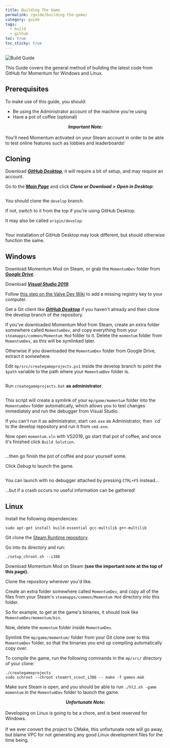 ```yaml
---
title: Building The Game
permalink: /guide/building-the-game/
category: guide
tags:
  - build
  - github
toc: true
toc_sticky: true
---
```

<img src="/assets/images/guide_headers/guide_building_the_game.jpg" alt="Build Guide" style="display: block; margin: auto;">

This Guide covers the general method of building the latest code from GitHub for Momentum for Windows and Linux.
## Prerequisites
To make use of this guide, you should:  
- Be using the Administrator account of the machine you're using
- Have a pot of coffee (optional)

<div class="note info">
    <p>
		<center><b><em>Important Note:</em></b></center><br>
		You'll need Momentum activated on your Steam account in order to be able to test online features such as lobbies and leaderboards!
    </p>
</div>

## Cloning

Download [***GitHub Desktop***](https://desktop.github.com/), it will require a bit of setup, and may require an account.

Go to the [***Main Page***](https://github.com/momentum-mod/game) and click ***Clone or Download > Open in Desktop***:  

<img src="/assets/images/build_guide/build0.png" alt="" style="display: block; margin: auto;">

You should clone the `develop` branch.  

If not, switch to it from the top if you're using GitHub Desktop.  

It may also be called `origin/develop`:  

<img src="/assets/images/build_guide/build1.png" alt="" style="display: block; margin: auto;">

<div class="note info">
    <p>
		Your installation of GitHub Desktop may look different, but should otherwise function the same.
    </p>
</div>

## Windows
Download Momentum Mod on Steam, or grab the `MomentumDev` folder from [***Google Drive***](https://drive.google.com/file/d/115xT5IIN-CimKCZQho3xj7uIcYFMSZXm/view).

Download [***Visual Studio 2019***](https://visualstudio.microsoft.com/thank-you-downloading-visual-studio/?sku=Community&rel=16).

Follow [this step on the Valve Dev Wiki](https://developer.valvesoftware.com/wiki/Source_SDK_2013#Unable_to_find_RegKey_for_.vcproj_files_in_solutions_.28Windows.29) to add a missing registry key to your computer.

Get a Git client like [***GitHub Desktop***](https://desktop.github.com/) if you haven't already and then clone the develop branch of the repository.

If you've downloaded Momentum Mod from Steam, create an extra folder somewhere called `MomentumDev`, and copy everything from your `steamapps/common/Momentum Mod` folder to it. Delete the `momentum` folder from `MomentumDev`, as this will be symlinked later.

Otherwise if you downloaded the `MomentumDev` folder from Google Drive, extract it somewhere.

Edit `mp/src/creategameprojects.ps1` inside the develop branch to point the `$path` variable to the path where your `MomentumDev` folder is.  

<img src="/assets/images/build_guide/build2.png" alt="" style="display: block; margin: auto;">

Run `creategameprojects.bat` **as administrator**.

<img src="/assets/images/build_guide/build3.png" alt="" style="display: block; margin: auto;">

This script will create a symlink of your `mp/game/momentum` folder into the `MomentumDev` folder automatically, which allows you to test changes immediately and run the debugger from Visual Studio.

<div class="note info">
    <p>
		If you can't run it as administrator, start <code>cmd.exe</code> as Administrator, then `cd` to the develop repository and run it from <code>cmd.exe</code>.
    </p>
</div>


Now open `momentum.sln` with VS2019, go start that pot of coffee, and once it's finished click `Build Solution`.

<img src="/assets/images/build_guide/build4.png" alt="" style="display: block; margin: auto;">

...then go finish the pot of coffee and pour yourself some.

Click *Debug* to launch the game.  

<img src="/assets/images/build_guide/build5.png" alt="" style="display: block; margin: auto;">

<div class="note info">
    <p>
		You can launch with no debugger attached by pressing <code>CTRL+F5</code> instead...
    </p>
</div>
<div class="note warning">
    <p>
		...but if a crash occurs no useful information can be gathered!
    </p>
</div>

## Linux
Install the following dependencies:
```
sudo apt-get install build-essential gcc-multilib g++-multilib
```

Git clone the [Steam Runtime repository](https://github.com/ValveSoftware/steam-runtime).

Go into its directory and run: 
```
./setup_chroot.sh --i386
```

Download Momentum Mod on Steam **(see the important note at the top of this page).**

Clone the repository wherever you'd like.

Create an extra folder somewhere called `MomentumDev`, and copy all of the files from your Steam's `steamapps/common/Momentum Mod` directory into this folder.  

So for example, to get at the game's binaries, it should look like `MomentumDev/momentum/bin`. 

Now, delete the `momentum` folder inside `MomentumDev`.

Symlink the `mp/game/momentum/` folder from your Git clone over to this `MomentumDev` folder, so that the binaries you end up compiling automatically copy over.  

To compile the game, run the following commands in the `mp/src/` directory of your clone:
```
./creategameprojects  
sudo schroot --chroot steamrt_scout_i386 -- make -f games.mak
```

Make sure Steam is open, and you should be able to run `./hl2.sh -game momentum` in the `MomentumDev` folder to launch the game.

<div class="note warning">
    <p>
		<center><b><em>Unfortunate Note:</em></b></center><br>
		Developing on Linux is going to be a chore, and is best reserved for Windows.<br><br>  
		If we ever convert the project to CMake, this unfortunate note will go away, but blame VPC for not generating any good Linux development files for the time being.
    </p>
</div>
 
